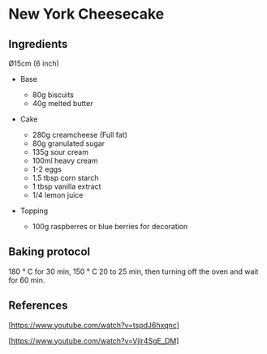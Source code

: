 # New York Cheesecake
## Ingredients
Ø15cm (6 inch) 
- Base
  + 80g biscuits
  + 40g  melted butter

- Cake
  + 280g creamcheese (Full fat)
  + 80g granulated sugar
  + 135g sour cream  
  + 100ml heavy cream
  + 1-2 eggs
  + 1.5 tbsp corn starch
  + 1 tbsp vanilla extract
  + 1/4 lemon juice

- Topping
  + 100g raspberres or blue berries for decoration
 
## Baking protocol 
180 ° C for 30 min, 150 ° C 20 to 25 min, then turning off the oven and wait for 60 min. 

## References 
[https://www.youtube.com/watch?v=tspdJ6hxqnc] 

[https://www.youtube.com/watch?v=Vjlr4SgE_DM]
